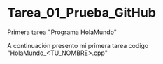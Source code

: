 # Tarea_01_Prueba_GitHub
Primera tarea "Programa HolaMundo"

A continuación presento mi primera tarea codigo "HolaMundo_<TU_NOMBRE>.cpp"

